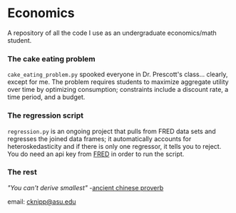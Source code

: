 # Economics

A repository of all the code I use as an undergraduate economics/math student.

### The cake eating problem

`cake_eating_problem.py` spooked everyone in Dr. Prescott's class... clearly, except for me. The problem requires students to maximize aggregate utility over time by optimizing consumption; constraints include a discount rate, a time period, and a budget.

### The regression script

`regression.py` is an ongoing project that pulls from FRED data sets and regresses the joined data frames; it automatically accounts for heteroskedasticity and if there is only one regressor, it tells you to reject. You do need an api key from [FRED](https://research.stlouisfed.org/docs/api/api_key.html) in order to run the script.

### The rest

*"You can't derive smallest"* -[ancient chinese proverb](https://wpcarey.asu.edu/people/profile/1636136)

email: cknipp@asu.edu
